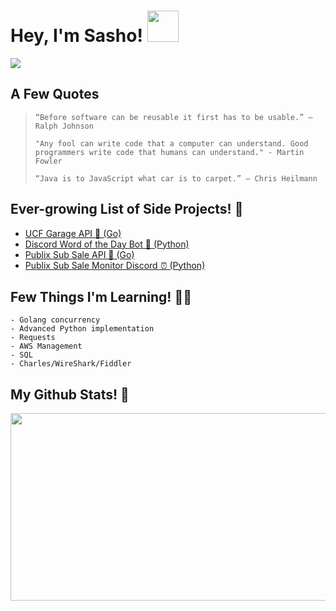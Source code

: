 # Hey, I'm Sasho! <img src="https://raw.githubusercontent.com/verma-anushka/verma-anushka/master/gifs/wave.gif" width="50px"/>

<img src="https://i2.wp.com/allhtaccess.info/wp-content/uploads/2018/03/programming.gif?fit=1281%2C716&ssl=1"/>

## A Few Quotes
> `“Before software can be reusable it first has to be usable.” – Ralph Johnson`
> 
> `"Any fool can write code that a computer can understand. Good programmers write code that humans can understand." - Martin Fowler`
> 
> `“Java is to JavaScript what car is to carpet.” – Chris Heilmann`

## Ever-growing List of Side Projects! 🏁
- [UCF Garage API 🚗 (Go)](https://github.com/sasho2k/University-Of-Central-Florida-Garage-API)
- [Discord Word of the Day Bot 🌄 (Python)](https://github.com/sasho2k/discord-word-of-the-day)
- [Publix Sub Sale API 🏪 (Go)](https://github.com/sasho2k/publix-sub-api)
- [Publix Sub Sale Monitor Discord ⏰ (Python)](https://github.com/sasho2k/publix-sub-api-monitor)

## Few Things I'm Learning! 👨‍🎓
```
- Golang concurrency
- Advanced Python implementation
- Requests
- AWS Management
- SQL
- Charles/WireShark/Fiddler
```

## My Github Stats! 🎌
<p align="center">
  <img src="https://github-readme-stats.vercel.app/api?username=sasho2k&show_icons=true&theme=dracula" height="300" width="600">
</p>
